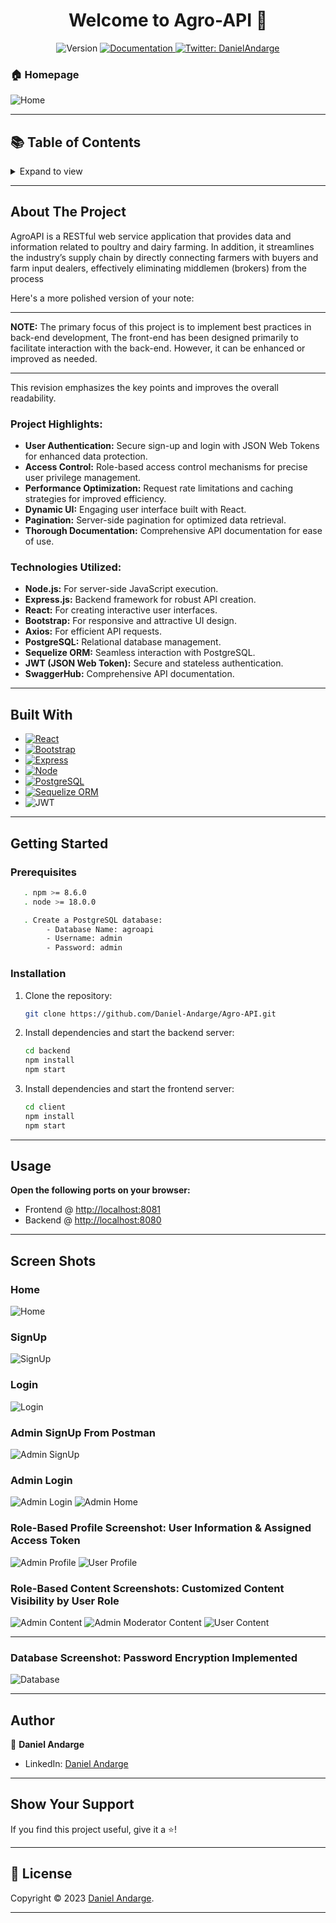 <h1 align="center">Welcome to Agro-API 👋</h1>

<p align="center">
  <img alt="Version" src="https://img.shields.io/badge/version-1.0-blue.svg?cacheSeconds=2592000" />
  <a href="y" target="_blank">
    <img alt="Documentation" src="https://img.shields.io/badge/documentation-yes-brightgreen.svg" />
  </a>
  <a href="https://twitter.com/DanielAndarge" target="_blank">
    <img alt="Twitter: DanielAndarge" src="https://img.shields.io/twitter/follow/DanielAndarge.svg?style=social" />
  </a>
</p>

### 🏠 Homepage

![Home](images/Home.png?raw=true)

---

## 📚 Table of Contents

<details>
  <summary>Expand to view</summary>
  <ol>
    <li><a href="#about-the-project">About The Project</a></li>
    <li><a href="#built-with">Built With</a></li>
    <li><a href="#getting-started">Getting Started</a></li>
    <li><a href="#usage">Usage</a></li>
    <li><a href="#screen-shots">Screen Shots</a></li>
    <li><a href="#author">Author</a></li>
    <li><a href="#show-your-support">Show Your Support</a></li>
    <li><a href="#license">License</a></li>
  </ol>
</details>

---

## About The Project

AgroAPI is a RESTful web service application that provides data and information related to poultry and dairy farming.
In addition, it streamlines the industry’s supply chain by directly connecting farmers with buyers and farm input dealers, effectively eliminating middlemen (brokers) from the process

Here's a more polished version of your note:

---

**NOTE:** The primary focus of this project is to implement best practices in back-end development, The front-end has been designed primarily to facilitate interaction with the back-end. However, it can be enhanced or improved as needed.

---

This revision emphasizes the key points and improves the overall readability.

### Project Highlights:

- **User Authentication:** Secure sign-up and login with JSON Web Tokens for enhanced data protection.
- **Access Control:** Role-based access control mechanisms for precise user privilege management.
- **Performance Optimization:** Request rate limitations and caching strategies for improved efficiency.
- **Dynamic UI:** Engaging user interface built with React.
- **Pagination:** Server-side pagination for optimized data retrieval.
- **Thorough Documentation:** Comprehensive API documentation for ease of use.

### Technologies Utilized:

- **Node.js:** For server-side JavaScript execution.
- **Express.js:** Backend framework for robust API creation.
- **React:** For creating interactive user interfaces.
- **Bootstrap:** For responsive and attractive UI design.
- **Axios:** For efficient API requests.
- **PostgreSQL:** Relational database management.
- **Sequelize ORM:** Seamless interaction with PostgreSQL.
- **JWT (JSON Web Token):** Secure and stateless authentication.
- **SwaggerHub:** Comprehensive API documentation.

---

## Built With

- [![React][React.js]][React-url]
- [![Bootstrap][Bootstrap.com]][Bootstrap-url]
- [![Express][Express.js]][Express-url]
- [![Node][Node.js]][Node-url]
- [![PostgreSQL][PostgreSQL]][PostgreSQL-url]
- [![Sequelize ORM][SequelizeORM]][Sequelize-url]
- ![JWT](https://img.shields.io/badge/JWT-black?style=for-the-badge&logo=JSON%20web%20tokens)

---

## Getting Started

### Prerequisites

```sh
   . npm >= 8.6.0
   . node >= 18.0.0

   . Create a PostgreSQL database:
        - Database Name: agroapi
        - Username: admin
        - Password: admin
```

### Installation

1. Clone the repository:

   ```sh
   git clone https://github.com/Daniel-Andarge/Agro-API.git
   ```

2. Install dependencies and start the backend server:

   ```sh
   cd backend
   npm install
   npm start
   ```

3. Install dependencies and start the frontend server:
   ```sh
   cd client
   npm install
   npm start
   ```

---

## Usage

**Open the following ports on your browser:**

- Frontend @ [http://localhost:8081](http://localhost:8081)
- Backend @ [http://localhost:8080](http://localhost:8080)

---

## Screen Shots

### Home

![Home](images/Home.png?raw=true)

### SignUp

![SignUp](images/signup.png?raw=true)

### Login

![Login](images/login.png?raw=true)

### Admin SignUp From Postman

![Admin SignUp](images/admin_Signup.png?raw=true)

### Admin Login

![Admin Login](images/AdminLogin.png?raw=true)
![Admin Home](images/adminHome.png?raw=true)

### Role-Based Profile Screenshot: User Information & Assigned Access Token

![Admin Profile](images/adminBoard.png?raw=true)
![User Profile](images/Role_Based_Profile.png?raw=true)

### Role-Based Content Screenshots: Customized Content Visibility by User Role

![Admin Content](images/admin2.png?raw=true)
![Admin Moderator Content](images/admin3.png?raw=true)
![User Content](images/Role_Based_Content.png?raw=true)

---

### Database Screenshot: Password Encryption Implemented

![Database](https://github.com/Daniel-Andarge/Agro-API/blob/main/images/database.png)

---

## Author

👤 **Daniel Andarge**

- LinkedIn: [Daniel Andarge](https://www.linkedin.com/in/danielandarge/)

---

## Show Your Support

If you find this project useful, give it a ⭐️!

---

## 📝 License

Copyright © 2023 [Daniel Andarge](https://github.com/Daniel-Andarge).

---

<!-- MARKDOWN LINKS & IMAGES -->

[React.js]: https://img.shields.io/badge/React-20232A?style=for-the-badge&logo=react&logoColor=61DAFB
[React-url]: https://reactjs.org/
[Bootstrap.com]: https://img.shields.io/badge/Bootstrap-563D7C?style=for-the-badge&logo=bootstrap&logoColor=white
[Bootstrap-url]: https://getbootstrap.com
[Express.js]: https://img.shields.io/badge/Express.js-404D59?style=for-the-badge
[Express-url]: https://expressjs.com
[Node.js]: https://img.shields.io/badge/Node.js-43853D?style=for-the-badge&logo=node.js&logoColor=white
[Node-url]: nodejs.org
[PostgreSQL]: https://img.shields.io/badge/PostgreSQL-316192?style=for-the-badge&logo=postgresql&logoColor=white
[PostgreSQL-url]: https://www.postgresql.org
[SequelizeORM]: https://img.shields.io/badge/Sequelize-52B0E7?style=for-the-badge&logo=Sequelize&logoColor=white
[Sequelize-url]: https://sequelize.org
